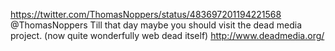 https://twitter.com/ThomasNoppers/status/483697201194221568 @ThomasNoppers Till that day maybe you should visit the dead media project. (now quite wonderfully web dead itself) http://www.deadmedia.org/